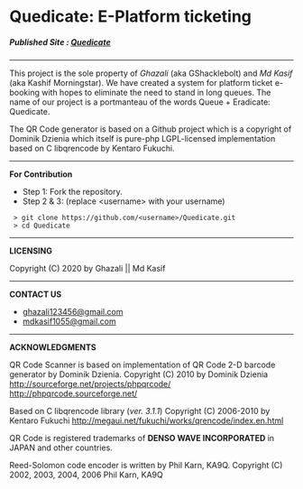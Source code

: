 # Quedicate: E-Platform ticketing
##### Published Site : [Quedicate](https://ghazali.ml/projects/quedicate/)

***

This project is the sole property of *Ghazali* (aka GShacklebolt) and *Md Kasif* (aka Kashif Morningstar). 
We have created a system for platform ticket e-booking with hopes to eliminate the need to stand in long queues. 
The name of our project is a portmanteau of the words Queue + Eradicate: Quedicate.  

The QR Code generator is based on a Github project which is a copyright of Dominik Dzienia which itself is pure-php
LGPL-licensed implementation based on C libqrencode by Kentaro Fukuchi. 

***

**For Contribution**
 * Step 1: Fork the repository.
 * Step 2 & 3: (replace \<username\> with your username)
```
 > git clone https://github.com/<username>/Quedicate.git
 > cd Quedicate
```
 
***

**LICENSING**

Copyright (C) 2020 by Ghazali || Md Kasif 

***

**CONTACT US**

* <ghazali123456@gmail.com>
* <mdkasif1055@gmail.com>
 
***

**ACKNOWLEDGMENTS**

QR Code Scanner is based on implementation of QR Code 2-D barcode generator by Dominik Dzienia.
Copyright (C) 2010 by Dominik Dzienia  
<http://sourceforge.net/projects/phpqrcode/>  
<http://phpqrcode.sourceforge.net/>

Based on C libqrencode library (*ver. 3.1.1*) 
Copyright (C) 2006-2010 by Kentaro Fukuchi
<http://megaui.net/fukuchi/works/qrencode/index.en.html>

QR Code is registered trademarks of <b>DENSO WAVE INCORPORATED</b> in JAPAN and other
countries.

Reed-Solomon code encoder is written by Phil Karn, KA9Q.
Copyright (C) 2002, 2003, 2004, 2006 Phil Karn, KA9Q
 
